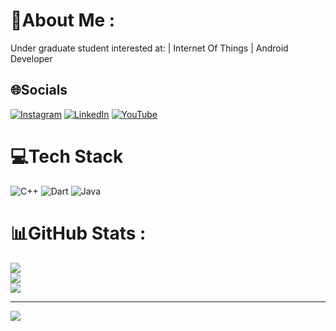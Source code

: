 # 💫About Me :
Under graduate student interested at: | Internet Of Things | Android Developer

## 🌐Socials
[![Instagram](https://img.shields.io/badge/Instagram-%23E4405F.svg?logo=Instagram&logoColor=white)](https://instagram.com/hakimfrh) [![LinkedIn](https://img.shields.io/badge/LinkedIn-%230077B5.svg?logo=linkedin&logoColor=white)](https://linkedin.com/in/hakimfrh) [![YouTube](https://img.shields.io/badge/YouTube-%23FF0000.svg?logo=YouTube&logoColor=white)](www.youtube.com/@Hakimfrh) 

# 💻Tech Stack
![C++](https://img.shields.io/badge/c++-%2300599C.svg?style=for-the-badge&logo=c%2B%2B&logoColor=white) ![Dart](https://img.shields.io/badge/dart-%230175C2.svg?style=for-the-badge&logo=dart&logoColor=white) ![Java](https://img.shields.io/badge/java-%23ED8B00.svg?style=for-the-badge&logo=java&logoColor=white)
# 📊GitHub Stats :
![](https://github-readme-stats.vercel.app/api?username=hakimfrh&theme=radical&hide_border=false&include_all_commits=false&count_private=false)<br/>
![](https://github-readme-streak-stats.herokuapp.com/?user=hakimfrh&theme=radical&hide_border=false)<br/>
![](https://github-readme-stats.vercel.app/api/top-langs/?username=hakimfrh&theme=radical&hide_border=false&include_all_commits=false&count_private=false&layout=compact)

---
[![](https://visitcount.itsvg.in/api?id=hakimfrh&icon=0&color=0)](https://visitcount.itsvg.in)
